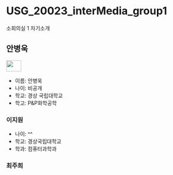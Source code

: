 # USG_20023_interMedia_group1
소회의실 1 자기소개
## 안병욱
<img
  src="https://github.com/ProjectInTheClass/USG_2023_intermediate_group1/blob/main/image%20source/abw%20profile%20image.jpg?raw=true"
  width="40"
  height="30"
/>
- 이름: 안병욱
- 나이: 비공개
- 학교: 경상 국립대학교
- 학고: P&P화학공학 

### 이지원
- 나이: ^^
- 학교: 경상국립대학교
- 학과: 컴퓨터과학과

### 최주희
